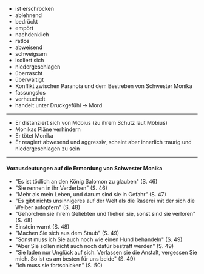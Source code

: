 - ist erschrocken
- ablehnend
- bedrückt
- empört
- nachdenklich
- ratlos
- abweisend
- schweigsam
- isoliert sich
- niedergeschlagen
- überrascht
- überwältigt
- Konflikt zwischen Paranoia und dem Bestreben von Schwester Monika
- fassungslos
- verheuchelt
- handelt unter Druckgefühl -> Mord
---

- Er distanziert sich von Möbius (zu ihrem Schutz laut Möbius)
- Monikas Pläne verhindern
- Er tötet Monika
- Er reagiert abwesend und aggressiv, scheint aber innerlich traurig und niedergeschlagen zu sein
---

#### Vorausdeutungen auf die Ermordung von Schwester Monika
- "Es ist tödlich an den König Salomon zu glauben" (S. 46)
- "Sie rennen in ihr Verderben" (S. 46)
- "Mehr als mein Leben, und darum sind sie in Gefahr" (S. 47)
- "Es gibt nichts unsinnigeres auf der Welt als die Raserei mit der sich die Weiber aufopfern" (S. 48)
- "Gehorchen sie ihrem Geliebten und fliehen sie, sonst sind sie verloren" (S. 48)
- Einstein warnt (S. 48)
- "Machen Sie sich aus dem Staub" (S. 49)
- "Sonst muss ich Sie auch noch wie einen Hund behandeln" (S. 49)
- "Aber Sie sollen nicht auch noch dafür bestraft werden" (S. 49)
- "Sie laden nur Unglück auf sich. Verlassen sie die Anstalt, vergessen Sie mich. So ist es am besten für uns beide" (S. 49)
- "Ich muss sie fortschicken" (S. 50)